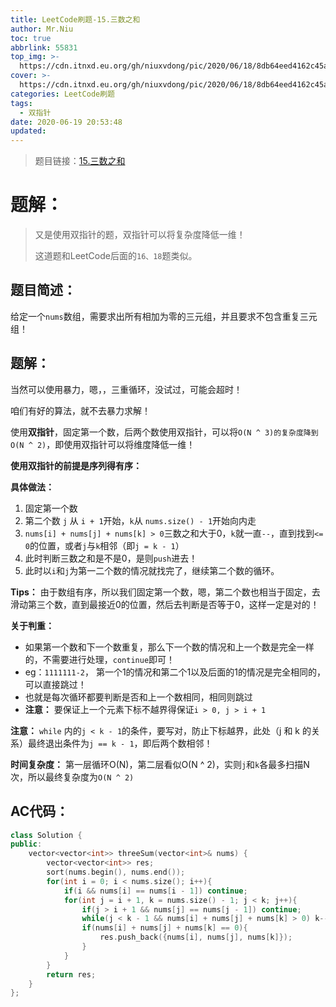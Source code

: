 ```yaml
---
title: LeetCode刷题-15.三数之和
author: Mr.Niu
toc: true
abbrlink: 55831
top_img: >-
  https://cdn.itnxd.eu.org/gh/niuxvdong/pic/2020/06/18/8db64eed4162c45ab5426cf74f4c021a.png
cover: >-
  https://cdn.itnxd.eu.org/gh/niuxvdong/pic/2020/06/18/8db64eed4162c45ab5426cf74f4c021a.png
categories: LeetCode刷题
tags:
  - 双指针
date: 2020-06-19 20:53:48
updated:
---
```


















> 题目链接：[15.三数之和](https://leetcode-cn.com/problems/3sum/)



# 题解：



> 又是使用双指针的题，双指针可以将复杂度降低一维！
>
> 这道题和LeetCode后面的`16、18`题类似。



## 题目简述：

给定一个`nums`数组，需要求出所有相加为零的三元组，并且要求不包含重复三元组！

## 题解：



当然可以使用暴力，嗯，，三重循环，没试过，可能会超时！



咱们有好的算法，就不去暴力求解！

使用**双指针**，固定第一个数，后两个数使用双指针，可以将`O(N ^ 3)的复杂度降到O(N ^ 2)`，即使用双指针可以将维度降低一维！



**使用双指针的前提是序列得有序：**



**具体做法：**

1. 固定第一个数
2. 第二个数 `j` 从 `i + 1`开始，`k`从 `nums.size() - 1`开始向内走
3. `nums[i] + nums[j] + nums[k] > 0`三数之和大于0，`k`就一直`--`，直到找到`<= 0`的位置，或者`j`与`k`相邻（即`j = k - 1`）
4. 此时判断三数之和是不是0，是则`push`进去！
5. 此时以`i`和`j`为第一二个数的情况就找完了，继续第二个数的循环。



**Tips：** 由于数组有序，所以我们固定第一个数，嗯，第二个数也相当于固定，去滑动第三个数，直到最接近0的位置，然后去判断是否等于0，这样一定是对的！



**关于判重：**



- 如果第一个数和下一个数重复，那么下一个数的情况和上一个数是完全一样的，不需要进行处理，`continue`即可！
- eg：`1111111-2`， 第一个1的情况和第二个1以及后面的1的情况是完全相同的，可以直接跳过！
- 也就是每次循环都要判断是否和上一个数相同，相同则跳过
- **注意：** 要保证上一个元素下标不越界得保证`i > 0, j > i + 1`







**注意：** `while` 内的`j < k - 1`的条件，要写对，防止下标越界，此处（j 和 k 的关系）最终退出条件为`j == k - 1`，即后两个数相邻！



**时间复杂度：** 第一层循环O(N)，第二层看似O(N ^ 2)，实则`j`和`k`各最多扫描N次，所以最终复杂度为`O(N ^ 2)`



## AC代码：



```c++
class Solution {
public:
    vector<vector<int>> threeSum(vector<int>& nums) {
        vector<vector<int>> res;
        sort(nums.begin(), nums.end());
        for(int i = 0; i < nums.size(); i++){
            if(i && nums[i] == nums[i - 1]) continue;
            for(int j = i + 1, k = nums.size() - 1; j < k; j++){
                if(j > i + 1 && nums[j] == nums[j - 1]) continue;
                while(j < k - 1 && nums[i] + nums[j] + nums[k] > 0) k--;
                if(nums[i] + nums[j] + nums[k] == 0){
                    res.push_back({nums[i], nums[j], nums[k]});
                }
            }
        }
        return res;
    }
};
```



